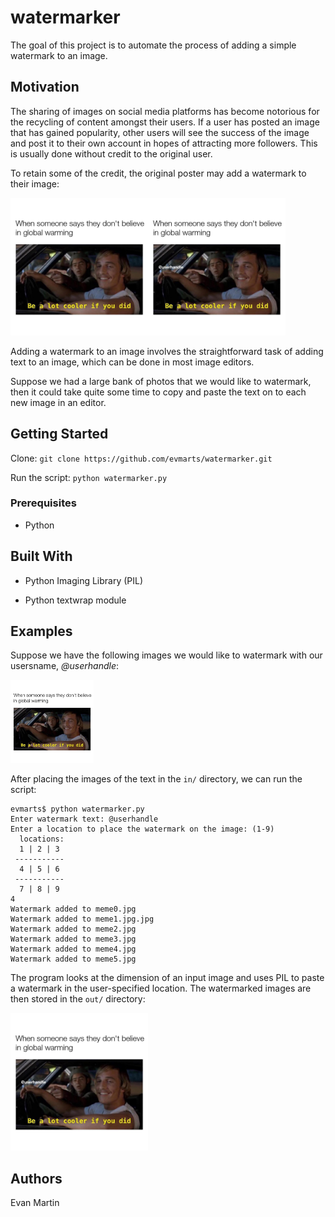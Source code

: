 # watermarker

The goal of this project is to automate the process of adding a simple watermark to an image.

## Motivation

The sharing of images on social media platforms has become notorious for the recycling of content amongst their users. If a user has posted an image that has gained popularity, other users will see the success of the image and post it to their own account in hopes of attracting more followers. This is usually done without credit to the original user. 

To retain some of the credit, the original poster may add a watermark to their image: 

<img src="./figs/meme0.jpg" width="220px" alt=""><img src="./figs/meme_marked0.jpg" width="220px" alt="">

Adding a watermark to an image involves the straightforward task of adding text to an image, which can be done in most image editors. 

Suppose we had a large bank of photos that we would like to watermark, then it could take quite some time to copy and paste the text on to each new image in an editor. 

## Getting Started

Clone:
```git clone https://github.com/evmarts/watermarker.git```

Run the script:
```python watermarker.py```

### Prerequisites

- Python

## Built With

* Python Imaging Library (PIL)

* Python textwrap module

## Examples

Suppose we have the following images we would like to watermark with our usersname, *@userhandle*:

<img src="./figs/meme0.jpg" width="133px" alt=""><img src="./figs/meme1.jpg" width="133px" alt=""><img src="./figs/meme2.jpg" width="133px" alt=""><img src="./figs/meme3.jpg" width="133px" alt=""><img src="./figs/meme4.jpg" width="133px" alt=""><img src="./figs/meme5.jpg" width="133px" alt="">

After placing the images of the text in the ```in/``` directory, we can run the script:

~~~
evmarts$ python watermarker.py
Enter watermark text: @userhandle
Enter a location to place the watermark on the image: (1-9)
  locations: 
  1 | 2 | 3 
 ----------- 
  4 | 5 | 6 
 ----------- 
  7 | 8 | 9 
4
Watermark added to meme0.jpg
Watermark added to meme1.jpg.jpg
Watermark added to meme2.jpg
Watermark added to meme3.jpg
Watermark added to meme4.jpg
Watermark added to meme5.jpg

~~~

The program looks at the dimension of an input image and uses PIL to paste a watermark in the user-specified location. The watermarked images are then stored in the ```out/``` directory:

<img src="./figs/meme_marked0.jpg" width="220px" alt=""><img src="./figs/meme_marked1.jpg" width="220px" alt=""><img src="./figs/meme_marked2.jpg" width="220px" alt=""><img src="./figs/meme_marked3.jpg" width="220px" alt=""><img src="./figs/meme_marked4.jpg" width="220px" alt=""><img src="./figs/meme_marked5.jpg" width="220px" alt="">


## Authors

Evan Martin

